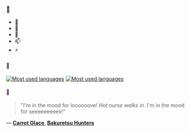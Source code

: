 ### 👋

- 🔭
- 🌱
- 💬
- 📫
- ⚡

#### 🧏

[![Most used languages](https://github-readme-stats-aynah.vercel.app/api/top-langs/?username=aynh&theme=solarized-dark&langs_count=6&layout=compact&hide_title=true)](https://github.com/anuraghazra/github-readme-stats#gh-dark-mode-only)
[![Most used languages](https://github-readme-stats-aynah.vercel.app/api/top-langs/?username=aynh&theme=solarized-light&langs_count=6&layout=compact&hide_title=true)](https://github.com/anuraghazra/github-readme-stats#gh-light-mode-only)

#### 💬

> "I'm in the mood for loooooove! *Hot nurse walks in.* I'm in the mood for seeeeeeeeex!"

&mdash; [**Carrot Glace**](https://myanimelist.net/character.php?q=Carrot%20Glace&cat=character), [**Bakuretsu Hunters**](https://myanimelist.net/search/all?q=Bakuretsu%20Hunters&cat=all)
